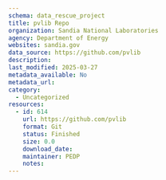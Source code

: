 ```yaml
---
schema: data_rescue_project 
title: pvlib Repo
organization: Sandia National Laboratories
agency: Department of Energy
websites: sandia.gov
data_source: https://github.com/pvlib
description: 
last_modified: 2025-03-27
metadata_available: No
metadata_url: 
category:
  - Uncategorized
resources:
  - id: 614
    url: https://github.com/pvlib
    format: Git
    status: Finished
    size: 0.0
    download_date: 
    maintainer: PEDP
    notes: 
---
```

